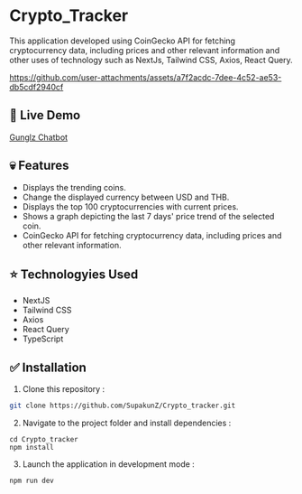 # Crypto_Tracker
This application developed using CoinGecko API for fetching cryptocurrency data, including prices and other relevant information and other uses of technology such as NextJs, Tailwind CSS, Axios, React Query.

https://github.com/user-attachments/assets/a7f2acdc-7dee-4c52-ae53-db5cdf2940cf

## 🎃 Live Demo 
<a href='https://gunglz-chatbot.vercel.app/' target="_blank">Gunglz Chatbot</a>

## 💀 Features

  <ul>
      <li>Displays the trending coins.</li>
      <li>Change the displayed currency between USD and THB.</li>
      <li>Displays the top 100 cryptocurrencies with current prices.</li>
      <li>Shows a graph depicting the last 7 days' price trend of the selected coin.</li>
      <li>CoinGecko API for fetching cryptocurrency data, including prices and other relevant information.</li>
  </ul>

## ⭐ Technologyies Used
  
  <ul>
      <li>NextJS</li>
      <li>Tailwind CSS</li>
      <li>Axios</li>
      <li>React Query</li>
      <li>TypeScript</li>
  </ul>


## ✅ Installation

1. Clone this repository :

```bash
git clone https://github.com/SupakunZ/Crypto_tracker.git
```

2. Navigate to the project folder and install dependencies :

```
cd Crypto_tracker
npm install
```

3. Launch the application in development mode :

```
npm run dev
```
